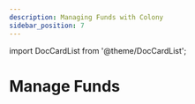 ```yaml
---
description: Managing Funds with Colony
sidebar_position: 7
---
```


import DocCardList from '@theme/DocCardList';

# Manage Funds

<DocCardList />